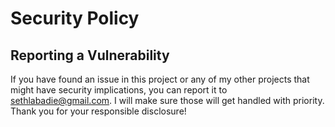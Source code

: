# Security Policy

## Reporting a Vulnerability

If you have found an issue in this project or any of my other projects that might have security implications, you can report it to <sethlabadie@gmail.com>. I will make sure those will get handled with priority. Thank you for your responsible disclosure!
